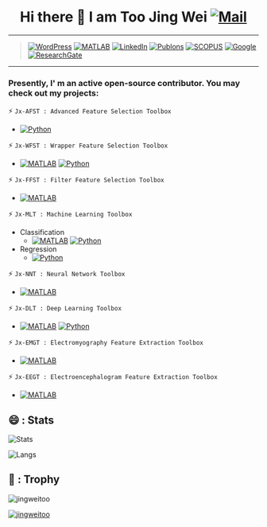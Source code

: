 ### <h1 align="center"> Hi there 👋 I am Too Jing Wei [![Mail](https://img.shields.io/badge/Gmail-jingweitoo%40gmail.com-critical?style=flat-square&logo=gmail)]()

---
> [![WordPress](https://img.shields.io/badge/WordPress-Jingwei%20Too-blueviolet?style=flat&logo=wordpress)](https://jingweitoo.wordpress.com/)
[![MATLAB](https://img.shields.io/badge/MATLAB-File%20Exchange-red?style=flat&logo=mathworks)](https://www.mathworks.com/matlabcentral/profile/authors/12879262?s_tid=gn_comm)
[![LinkedIn](https://img.shields.io/badge/LinkedIn-Jingwei%20Too-informational?style=flat&logo=linkedin)](https://www.linkedin.com/in/jingwei-too-1b62b41b0/)
[![Publons](https://img.shields.io/badge/Publons-Review-9cf?style=flat&logo=publons)](https://publons.com/researcher/3096930/jingwei-too/)
[![SCOPUS](https://img.shields.io/badge/SCOPUS-Preview-orange?style=flat&logo=scopus)](https://www.scopus.com/authid/detail.uri?authorId=57194870435)
[![Google](https://img.shields.io/badge/Google-Scholar-blue?style=flat&logo=google-scholar)](https://scholar.google.com/citations?user=0FppPeUAAAAJu0026amp;hl=en&user=0FppPeUAAAAJ)
[![ResearchGate](https://img.shields.io/badge/Research-Gate-sucess?style=flat&logo=researchgate)](https://www.researchgate.net/profile/Jingwei_Too)
---

 


<!--
**JingweiToo/JingweiToo** is a ✨ _special_ ✨ repository because its `README.md` (this file) appears on your GitHub profile.

Here are some ideas to get you started:

- 🔭 I’m currently working on ...
- 👯 I’m looking to collaborate on ...
- 🤔 I’m looking for help with ...
- 💬 Ask me about ...
- 📫 How to reach me: ...
- 😄 Pronouns: ...
- ⚡ Fun fact: ...
-->

### Presently, I' m an active open-source contributor. You may check out my projects:

⚡ `Jx-AFST : Advanced Feature Selection Toolbox`
* [![Python](https://img.shields.io/badge/PYTHON-Jx--AFST-blue?style=plastic&logo=python&logoColor=white)](https://github.com/JingweiToo/Advanced-Feature-Selection-Toolbox)

⚡ `Jx-WFST : Wrapper Feature Selection Toolbox`
* [![MATLAB](https://img.shields.io/badge/MATLAB-Jx--WFST-red?style=plastic&logo=mathworks)](https://github.com/JingweiToo/Wrapper-Feature-Selection-Toolbox)   [![Python](https://img.shields.io/badge/PYTHON-Jx--WFST-blue?style=plastic&logo=python&logoColor=white)](https://github.com/JingweiToo/Wrapper-Feature-Selection-Toolbox-Python) 

⚡ `Jx-FFST : Filter Feature Selection Toolbox`
* [![MATLAB](https://img.shields.io/badge/MATLAB-Jx--FFST-red?style=plastic&logo=mathworks)](https://github.com/JingweiToo/Filter-Feature-Selection-Toolbox)

⚡ `Jx-MLT : Machine Learning Toolbox` 
* Classification
	* [![MATLAB](https://img.shields.io/badge/MATLAB-Jx--MLT-red?style=plastic&logo=mathworks)](https://github.com/JingweiToo/Machine-Learning-Toolbox)   [![Python](https://img.shields.io/badge/PYTHON-Jx--MLT-blue?style=plastic&logo=python&logoColor=white)](https://github.com/JingweiToo/Machine-Learning-Toolbox-Python) 
* Regression
	* [![Python](https://img.shields.io/badge/PYTHON-Jx--MLT-blue?style=plastic&logo=python&logoColor=white)](https://github.com/JingweiToo/Machine-Learning-Regression-Toolbox)

⚡ `Jx-NNT : Neural Network Toolbox`
* [![MATLAB](https://img.shields.io/badge/MATLAB-Jx--NNT-red?style=plastic&logo=mathworks)](https://github.com/JingweiToo/Neural-Network-Toolbox)

⚡ `Jx-DLT : Deep Learning Toolbox`
* [![MATLAB](https://img.shields.io/badge/MATLAB-Jx--DLT-red?style=plastic&logo=mathworks)](https://github.com/JingweiToo/Deep-Learning-Toolbox)   [![Python](https://img.shields.io/badge/PYTHON-Jx--DLT-blue?style=plastic&logo=python&logoColor=white)](https://github.com/JingweiToo/Deep-Learning-Toolbox-Python)

⚡ `Jx-EMGT : Electromyography Feature Extraction Toolbox`
* [![MATLAB](https://img.shields.io/badge/MATLAB-Jx--EMGT-red?style=plastic&logo=mathworks)](https://github.com/JingweiToo/EMG-Feature-Extraction-Toolbox)

⚡ `Jx-EEGT : Electroencephalogram Feature Extraction Toolbox`
* [![MATLAB](https://img.shields.io/badge/MATLAB-Jx--EEGT-red?style=plastic&logo=mathworks)](https://github.com/JingweiToo/EEG-Feature-Extraction-Toolbox)


## 😄 : Stats

![Stats](https://github-readme-stats.vercel.app/api?username=jingweitoo&theme=maroongold&show_icons=true&count_private=true)

![Langs](https://github-readme-stats.vercel.app/api/top-langs/?username=jingweitoo&theme=yeblu&langs_count=10&layout=compact)


## 🌱 : Trophy

<img src="https://komarev.com/ghpvc/?username=jingweitoo&label=Profile%20views&color=0e75b6&style=flat" alt="jingweitoo" /> </p>
<p align="left"> 
	<a href="https://github.com/ryo-ma/github-profile-trophy">
	<img src="https://github-profile-trophy.vercel.app/?username=jingweitoo&theme=alduin&margin-w=15" alt="jingweitoo" />
	</a> 
</p>


